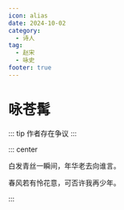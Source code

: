 ```yaml
---
icon: alias
date: 2024-10-02
category:
  - 诗人
tag:
  - 赵宋
  - 咏史
footer: true
---
```


# 咏苍髯

<!-- more -->

::: tip
作者存在争议
:::


::: center 

白发青丝一瞬间，年华老去向谁言。

春风若有怜花意，可否许我再少年。

:::